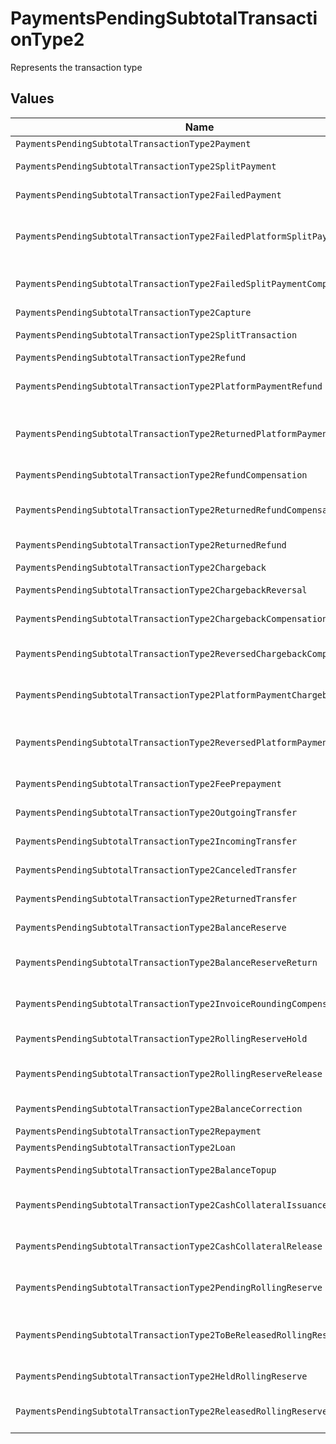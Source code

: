 # PaymentsPendingSubtotalTransactionType2

Represents the transaction type


## Values

| Name                                                                       | Value                                                                      |
| -------------------------------------------------------------------------- | -------------------------------------------------------------------------- |
| `PaymentsPendingSubtotalTransactionType2Payment`                           | payment                                                                    |
| `PaymentsPendingSubtotalTransactionType2SplitPayment`                      | split-payment                                                              |
| `PaymentsPendingSubtotalTransactionType2FailedPayment`                     | failed-payment                                                             |
| `PaymentsPendingSubtotalTransactionType2FailedPlatformSplitPayment`        | failed-platform-split-payment                                              |
| `PaymentsPendingSubtotalTransactionType2FailedSplitPaymentCompensation`    | failed-split-payment-compensation                                          |
| `PaymentsPendingSubtotalTransactionType2Capture`                           | capture                                                                    |
| `PaymentsPendingSubtotalTransactionType2SplitTransaction`                  | split-transaction                                                          |
| `PaymentsPendingSubtotalTransactionType2Refund`                            | refund                                                                     |
| `PaymentsPendingSubtotalTransactionType2PlatformPaymentRefund`             | platform-payment-refund                                                    |
| `PaymentsPendingSubtotalTransactionType2ReturnedPlatformPaymentRefund`     | returned-platform-payment-refund                                           |
| `PaymentsPendingSubtotalTransactionType2RefundCompensation`                | refund-compensation                                                        |
| `PaymentsPendingSubtotalTransactionType2ReturnedRefundCompensation`        | returned-refund-compensation                                               |
| `PaymentsPendingSubtotalTransactionType2ReturnedRefund`                    | returned-refund                                                            |
| `PaymentsPendingSubtotalTransactionType2Chargeback`                        | chargeback                                                                 |
| `PaymentsPendingSubtotalTransactionType2ChargebackReversal`                | chargeback-reversal                                                        |
| `PaymentsPendingSubtotalTransactionType2ChargebackCompensation`            | chargeback-compensation                                                    |
| `PaymentsPendingSubtotalTransactionType2ReversedChargebackCompensation`    | reversed-chargeback-compensation                                           |
| `PaymentsPendingSubtotalTransactionType2PlatformPaymentChargeback`         | platform-payment-chargeback                                                |
| `PaymentsPendingSubtotalTransactionType2ReversedPlatformPaymentChargeback` | reversed-platform-payment-chargeback                                       |
| `PaymentsPendingSubtotalTransactionType2FeePrepayment`                     | fee-prepayment                                                             |
| `PaymentsPendingSubtotalTransactionType2OutgoingTransfer`                  | outgoing-transfer                                                          |
| `PaymentsPendingSubtotalTransactionType2IncomingTransfer`                  | incoming-transfer                                                          |
| `PaymentsPendingSubtotalTransactionType2CanceledTransfer`                  | canceled-transfer                                                          |
| `PaymentsPendingSubtotalTransactionType2ReturnedTransfer`                  | returned-transfer                                                          |
| `PaymentsPendingSubtotalTransactionType2BalanceReserve`                    | balance-reserve                                                            |
| `PaymentsPendingSubtotalTransactionType2BalanceReserveReturn`              | balance-reserve-return                                                     |
| `PaymentsPendingSubtotalTransactionType2InvoiceRoundingCompensation`       | invoice-rounding-compensation                                              |
| `PaymentsPendingSubtotalTransactionType2RollingReserveHold`                | rolling-reserve-hold                                                       |
| `PaymentsPendingSubtotalTransactionType2RollingReserveRelease`             | rolling-reserve-release                                                    |
| `PaymentsPendingSubtotalTransactionType2BalanceCorrection`                 | balance-correction                                                         |
| `PaymentsPendingSubtotalTransactionType2Repayment`                         | repayment                                                                  |
| `PaymentsPendingSubtotalTransactionType2Loan`                              | loan                                                                       |
| `PaymentsPendingSubtotalTransactionType2BalanceTopup`                      | balance-topup                                                              |
| `PaymentsPendingSubtotalTransactionType2CashCollateralIssuance`            | cash-collateral-issuance';                                                 |
| `PaymentsPendingSubtotalTransactionType2CashCollateralRelease`             | cash-collateral-release                                                    |
| `PaymentsPendingSubtotalTransactionType2PendingRollingReserve`             | pending-rolling-reserve                                                    |
| `PaymentsPendingSubtotalTransactionType2ToBeReleasedRollingReserve`        | to-be-released-rolling-reserve                                             |
| `PaymentsPendingSubtotalTransactionType2HeldRollingReserve`                | held-rolling-reserve                                                       |
| `PaymentsPendingSubtotalTransactionType2ReleasedRollingReserve`            | released-rolling-reserve                                                   |